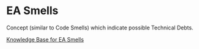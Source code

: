 # EA Smells

Concept (similar to Code Smells) which indicate possible Technical Debts.

[Knowledge Base for EA Smells](https://swc-public.pages.rwth-aachen.de/smells/ea-smells/)